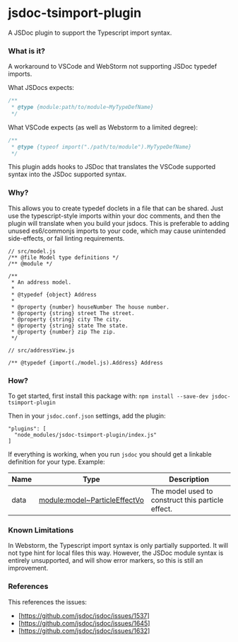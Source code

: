 # jsdoc-tsimport-plugin
A JSDoc plugin to support the Typescript import syntax.

### What is it?

A workaround to VSCode and WebStorm not supporting JSDoc typedef imports.

What JSDocs expects:

```js
/**
 * @type {module:path/to/module~MyTypeDefName}
 */
```

What VSCode expects (as well as Webstorm to a limited degree):

```js
/**
 * @type {typeof import("./path/to/module").MyTypeDefName}
 */
```

This plugin adds hooks to JSDoc that translates the VSCode supported syntax into the JSDoc supported syntax.

### Why?

This allows you to create typedef doclets in a file that can be shared. Just use the typescript-style imports within your doc comments, and then the plugin will translate when you build your jsdocs. This is preferable to adding unused es6/commonjs imports to your code, which may cause unintended side-effects, or fail linting requirements.

```
// src/model.js
/** @file Model type definitions */
/** @module */

/**
 * An address model.
 *
 * @typedef {object} Address
 *
 * @property {number} houseNumber The house number.
 * @property {string} street The street.
 * @property {string} city The city.
 * @property {string} state The state.
 * @property {number} zip The zip.
 */
```

```
// src/addressView.js

/** @typedef {import(./model.js).Address} Address
```

### How?

To get started, first install this package with:
```npm install --save-dev jsdoc-tsimport-plugin```

Then in your `jsdoc.conf.json` settings, add the plugin:

```
"plugins": [
  "node_modules/jsdoc-tsimport-plugin/index.js"
]
```

If everything is working, when you run `jsdoc` you should get a linkable definition for your type.
Example:

| Name  | Type | Description |
| ------------- | ------------- | -------------- |
| data  | [module:model~ParticleEffectVo](#)  | The model used to construct this particle effect. |

### Known Limitations

In Webstorm, the Typescript import syntax is only partially supported. It will not type hint for local files this way. However, the JSDoc module syntax is entirely unsupported, and will show error markers, so this is still an improvement.

### References

This references the issues:
- [https://github.com/jsdoc/jsdoc/issues/1537]
- [https://github.com/jsdoc/jsdoc/issues/1645]
- [https://github.com/jsdoc/jsdoc/issues/1632]



